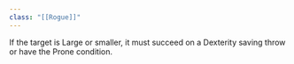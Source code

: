 ```yaml
---
class: "[[Rogue]]"
---
```

If the target is Large or smaller, it must succeed on a Dexterity saving throw or have the Prone condition.